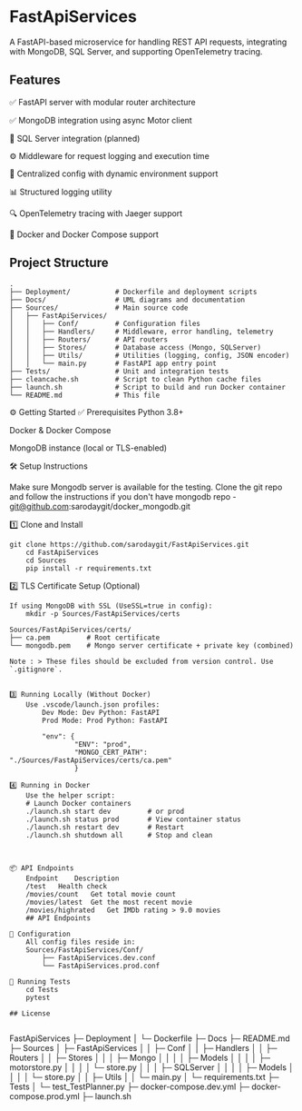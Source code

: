 # FastApiServices

A FastAPI-based microservice for handling REST API requests, integrating with MongoDB, SQL Server, and supporting OpenTelemetry tracing.

## Features

✅ FastAPI server with modular router architecture

✅ MongoDB integration using async Motor client

🚧 SQL Server integration (planned)

⚙️ Middleware for request logging and execution time

🧠 Centralized config with dynamic environment support

📊 Structured logging utility

🔍 OpenTelemetry tracing with Jaeger support

🐳 Docker and Docker Compose support

## Project Structure

```
.
├── Deployment/           # Dockerfile and deployment scripts
├── Docs/                 # UML diagrams and documentation
├── Sources/              # Main source code
│   ├── FastApiServices/
│   │   ├── Conf/         # Configuration files
│   │   ├── Handlers/     # Middleware, error handling, telemetry
│   │   ├── Routers/      # API routers
│   │   ├── Stores/       # Database access (Mongo, SQLServer)
│   │   ├── Utils/        # Utilities (logging, config, JSON encoder)
│   │   └── main.py       # FastAPI app entry point
├── Tests/                # Unit and integration tests
├── cleancache.sh         # Script to clean Python cache files
├── launch.sh             # Script to build and run Docker container
└── README.md             # This file
```


⚙️ Getting Started
✅ Prerequisites
Python 3.8+

Docker & Docker Compose

MongoDB instance (local or TLS-enabled)


🛠️ Setup Instructions

Make sure Mongodb server is available for the testing. 
Clone the git repo and follow the instructions if you don't have mongodb
    repo - git@github.com:sarodaygit/docker_mongodb.git

1️⃣ Clone and Install

    git clone https://github.com/sarodaygit/FastApiServices.git
        cd FastApiServices
        cd Sources
        pip install -r requirements.txt

2️⃣ TLS Certificate Setup (Optional)

    If using MongoDB with SSL (UseSSL=true in config):
        mkdir -p Sources/FastApiServices/certs

    Sources/FastApiServices/certs/
    ├── ca.pem         # Root certificate
    └── mongodb.pem    # Mongo server certificate + private key (combined)

    Note : > These files should be excluded from version control. Use `.gitignore`.
```

3️⃣ Running Locally (Without Docker)
    Use .vscode/launch.json profiles:
        Dev Mode: Dev Python: FastAPI
        Prod Mode: Prod Python: FastAPI

        "env": {
                "ENV": "prod",
                "MONGO_CERT_PATH": "./Sources/FastApiServices/certs/ca.pem"
                }

4️⃣ Running in Docker
    Use the helper script:
    # Launch Docker containers
    ./launch.sh start dev         # or prod
    ./launch.sh status prod       # View container status
    ./launch.sh restart dev       # Restart
    ./launch.sh shutdown all      # Stop and clean



📦 API Endpoints
    Endpoint	Description
    /test	Health check
    /movies/count	Get total movie count
    /movies/latest	Get the most recent movie
    /movies/highrated	Get IMDb rating > 9.0 movies
    ## API Endpoints

📌 Configuration
    All config files reside in:
    Sources/FastApiServices/Conf/
        ├── FastApiServices.dev.conf
        └── FastApiServices.prod.conf

🧪 Running Tests
    cd Tests
    pytest

## License


```
FastApiServices
├─ Deployment
│  └─ Dockerfile
├─ Docs
├─ README.md
├─ Sources
│  ├─ FastApiServices
│  │  ├─ Conf
│  │  ├─ Handlers
│  │  ├─ Routers
│  │  ├─ Stores
│  │  │  ├─ Mongo
│  │  │  │  ├─ Models
│  │  │  │  ├─ motorstore.py
│  │  │  │  └─ store.py
│  │  │  ├─ SQLServer
│  │  │  │  ├─ Models
│  │  │  │  └─ store.py
│  │  ├─ Utils
│  │  └─ main.py
│  └─ requirements.txt
├─ Tests
│  └─ test_TestPlanner.py
├─ docker-compose.dev.yml
├─ docker-compose.prod.yml
├─ launch.sh

```